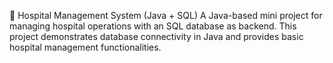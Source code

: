 🏥 Hospital Management System (Java + SQL)
A Java-based mini project for managing hospital operations with an SQL database as backend.
This project demonstrates database connectivity in Java and provides basic hospital management functionalities.
